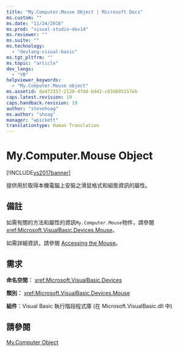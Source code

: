 ```yaml
---
title: "My.Computer.Mouse Object | Microsoft Docs"
ms.custom: ""
ms.date: "11/24/2016"
ms.prod: "visual-studio-dev14"
ms.reviewer: ""
ms.suite: ""
ms.technology: 
  - "devlang-visual-basic"
ms.tgt_pltfrm: ""
ms.topic: "article"
dev_langs: 
  - "VB"
helpviewer_keywords: 
  - "My.Computer.Mouse object"
ms.assetid: da473357-2120-47dd-bd42-c63d695157eb
caps.latest.revision: 19
caps.handback.revision: 19
author: "stevehoag"
ms.author: "shoag"
manager: "wpickett"
translationtype: Human Translation
---
```

# My.Computer.Mouse Object
[!INCLUDE[vs2017banner](../../../csharp/includes/vs2017banner.md)]

提供用於取得本機電腦上安裝之滑鼠格式和組態資訊的屬性。  
  
## 備註  
 如需有關的方法和屬性的資訊`My.Computer.Mouse`物件，請參閱<xref:Microsoft.VisualBasic.Devices.Mouse>。  
  
 如需詳細資訊，請參閱 [Accessing the Mouse](../../../visual-basic/developing-apps/programming/computer-resources/accessing-the-mouse.md)。  
  
## 需求  
 **命名空間︰** <xref:Microsoft.VisualBasic.Devices>  
  
 **類別︰** <xref:Microsoft.VisualBasic.Devices.Mouse>  
  
 **組件**：Visual Basic 執行階段程式庫 \(在 Microsoft.VisualBasic.dll 中\)  
  
## 請參閱  
 [My.Computer Object](../../../visual-basic/language-reference/objects/my-computer-object.md)